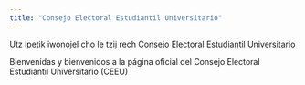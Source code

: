 ```yaml
---
title: "Consejo Electoral Estudiantil Universitario"
---
```

Utz ipetik iwonojel cho le tzij rech Consejo Electoral Estudiantil Universitario

Bienvenidas y bienvenidos a la página oficial del Consejo Electoral Estudiantil Universitario (CEEU)